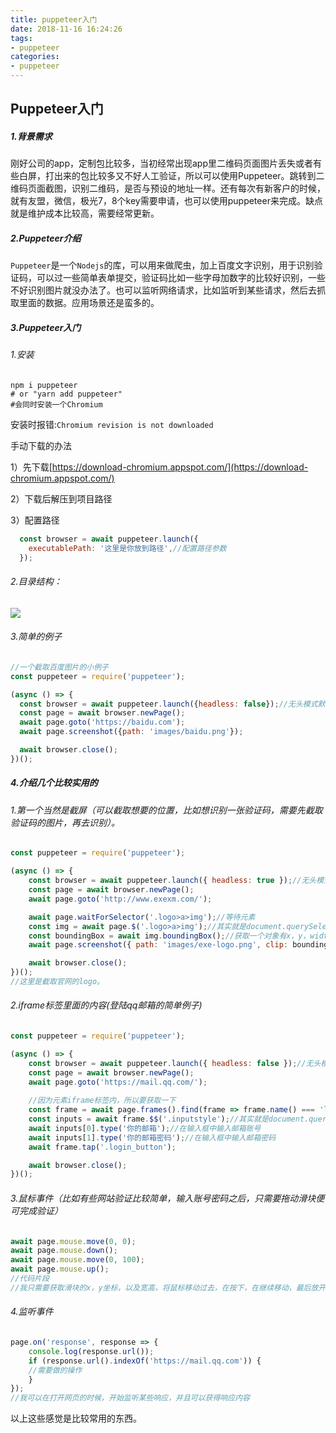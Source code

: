 ```yaml
---
title: puppeteer入门
date: 2018-11-16 16:24:26
tags: 
- puppeteer
categories: 
- puppeteer
---
```


## Puppeteer入门

##### 1.背景需求

刚好公司的app，定制包比较多，当初经常出现app里二维码页面图片丢失或者有些白屏，打出来的包比较多又不好人工验证，所以可以使用Puppeteer。跳转到二维码页面截图，识别二维码，是否与预设的地址一样。还有每次有新客户的时候，就有友盟，微信，极光7，8个key需要申请，也可以使用puppeteer来完成。缺点就是维护成本比较高，需要经常更新。



##### 2.Puppeteer介绍

`Puppeteer`是一个`Nodejs`的库，可以用来做爬虫，加上百度文字识别，用于识别验证码，可以过一些简单表单提交，验证码比如一些字母加数字的比较好识别，一些不好识别图片就没办法了。也可以监听网络请求，比如监听到某些请求，然后去抓取里面的数据。应用场景还是蛮多的。



##### 3.Puppeteer入门

######  1.安装

```shell
npm i puppeteer
# or "yarn add puppeteer"
#会同时安装一个Chromium
```

安装时报错:`Chromium revision is not downloaded`

手动下载的办法

1）先下载[https://download-chromium.appspot.com/](https://download-chromium.appspot.com/)

2）下载后解压到项目路径

3）配置路径

```javascript
  const browser = await puppeteer.launch({
    executablePath: '这里是你放到路径',//配置路径参数
  });
```



###### 2.目录结构：

![](http://39.105.62.145/assets/images/WX20181117-164728@2x.png)



###### 3.简单的例子

```javascript
//一个截取百度图片的小例子
const puppeteer = require('puppeteer');

(async () => {
  const browser = await puppeteer.launch({headless: false});//无头模式默认是true，设置为false，还有很多其他属性就不介绍了
  const page = await browser.newPage();
  await page.goto('https://baidu.com');
  await page.screenshot({path: 'images/baidu.png'});

  await browser.close();
})();
```



##### 4.介绍几个比较实用的

###### 1.第一个当然是截屏（可以截取想要的位置，比如想识别一张验证码，需要先截取验证码的图片，再去识别）。

```javascript
const puppeteer = require('puppeteer');

(async () => {
    const browser = await puppeteer.launch({ headless: true });//无头模式默认是true，设置为false
    const page = await browser.newPage();
    await page.goto('http://www.exexm.com/');

    await page.waitForSelector('.logo>a>img');//等待元素
    const img = await page.$('.logo>a>img');//其实就是document.querySelector
    const boundingBox = await img.boundingBox();//获取一个对象有x，y，width，height属性
    await page.screenshot({ path: 'images/exe-logo.png', clip: boundingBox });//clip 指定页面剪切部分，对象，属性有x,y,width,height

    await browser.close();
})();
//这里是截取官网的logo。
```



###### 2.iframe标签里面的内容(登陆qq邮箱的简单例子)

```javascript
const puppeteer = require('puppeteer');

(async () => {
    const browser = await puppeteer.launch({ headless: false });//无头模式默认是true，设置为false
    const page = await browser.newPage();
    await page.goto('https://mail.qq.com/');
    
    //因为元素iframe标签内，所以要获取一下
    const frame = await page.frames().find(frame => frame.name() === 'login_frame');//找到name=login_frame的iframe
    const inputs = await frame.$$('.inputstyle');//其实就是document.querySelectorAll
    await inputs[0].type('你的邮箱');//在输入框中输入邮箱账号
    await inputs[1].type('你的邮箱密码');//在输入框中输入邮箱密码
    await frame.tap('.login_button');

    await browser.close();
})();
```



###### 3.鼠标事件（比如有些网站验证比较简单，输入账号密码之后，只需要拖动滑块便可完成验证）

```javascript
await page.mouse.move(0, 0);
await page.mouse.down();
await page.mouse.move(0, 100);
await page.mouse.up();
//代码片段
//我只需要获取滑块的x，y坐标，以及宽高，将鼠标移动过去，在按下，在继续移动，最后放开
```



###### 4.监听事件

```javascript
page.on('response', response => {
    console.log(response.url());
    if (response.url().indexOf('https://mail.qq.com')) {
    //需要做的操作
    }
});
//我可以在打开网页的时候，开始监听某些响应，并且可以获得响应内容
```



以上这些感觉是比较常用的东西。





